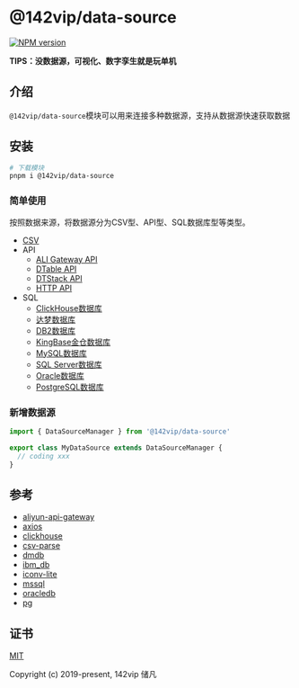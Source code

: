 # @142vip/data-source

[![NPM version](https://img.shields.io/npm/v/@142vip/data-source?labelColor=0b3d52&color=1da469&label=version)](https://www.npmjs.com/package/@142vip/data-source)

**TIPS：没数据源，可视化、数字孪生就是玩单机**

## 介绍

`@142vip/data-source`模块可以用来连接多种数据源，支持从数据源快速获取数据

## 安装

```bash
# 下载模块
pnpm i @142vip/data-source
```

### 简单使用

按照数据来源，将数据源分为CSV型、API型、SQL数据库型等类型。

- [CSV](./docs/csv.md)
- API
  - [ALI Gateway API](docs/apis/vip-ali-gateway-api.md)
  - [DTable API](docs/apis/vip-dtable-api.md)
  - [DTStack API](docs/apis/vip-dtstack-api.md)
  - [HTTP API](docs/apis/vip-http-api.md)
- SQL
  - [ClickHouse数据库](docs/sql/vip-clickhouse.md)
  - [达梦数据库](docs/sql/vip-dameng.md)
  - [DB2数据库](docs/sql/vip-ibm-db.md)
  - [KingBase金仓数据库](docs/sql/vip-kingbase.md)
  - [MySQL数据库](docs/sql/vip-mysql.md)
  - [SQL Server数据库](docs/sql/vip-mssql.md)
  - [Oracle数据库](docs/sql/vip-oracle.md)
  - [PostgreSQL数据库](docs/sql/vip-postgresql.md)

### 新增数据源

```ts
import { DataSourceManager } from '@142vip/data-source'

export class MyDataSource extends DataSourceManager {
  // coding xxx
}
```

## 参考

- [aliyun-api-gateway](https://www.npmjs.com/package/aliyun-api-gateway)
- [axios](https://www.npmjs.com/package/axios)
- [clickhouse](https://www.npmjs.com/package/clickhouse)
- [csv-parse](https://www.npmjs.com/package/csv-parse)
- [dmdb](https://www.npmjs.com/package/dmdb)
- [ibm_db](https://www.npmjs.com/package/ibm_db)
- [iconv-lite](https://www.npmjs.com/package/iconv-lite)
- [mssql](https://www.npmjs.com/package/mssql)
- [oracledb](https://www.npmjs.com/package/oracledb)
- [pg](https://www.npmjs.com/package/pg)

## 证书

[MIT](https://opensource.org/license/MIT)

Copyright (c) 2019-present, 142vip 储凡
